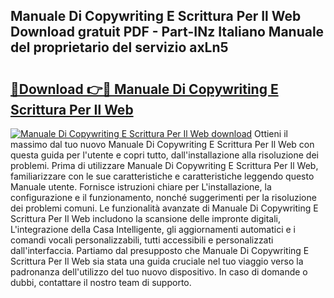 ## Manuale Di Copywriting E Scrittura Per Il Web Download gratuit PDF - Part-INz Italiano Manuale del proprietario del servizio axLn5

# <h2><a href="http://dfgylk.blite.top/?on=Manuale+Di+Copywriting+E+Scrittura+Per+Il+Web">🔗Download 👉🔴 Manuale Di Copywriting E Scrittura Per Il Web</a></h2>

[![Manuale Di Copywriting E Scrittura Per Il Web download](https://i.imgur.com/lujVjoI.png)](http://dfgylk.blite.top/?on=Manuale+Di+Copywriting+E+Scrittura+Per+Il+Web)
Ottieni il massimo dal tuo nuovo Manuale Di Copywriting E Scrittura Per Il Web con questa guida per l'utente e copri tutto, dall'installazione alla risoluzione dei problemi. Prima di utilizzare Manuale Di Copywriting E Scrittura Per Il Web, familiarizzare con le sue caratteristiche e caratteristiche leggendo questo Manuale utente. Fornisce istruzioni chiare per L'installazione, la configurazione e il funzionamento, nonché suggerimenti per la risoluzione dei problemi comuni. Le funzionalità avanzate di Manuale Di Copywriting E Scrittura Per Il Web includono la scansione delle impronte digitali, L'integrazione della Casa Intelligente, gli aggiornamenti automatici e i comandi vocali personalizzabili, tutti accessibili e personalizzati dall'interfaccia. Partiamo dal presupposto che Manuale Di Copywriting E Scrittura Per Il Web sia stata una guida cruciale nel tuo viaggio verso la padronanza dell'utilizzo del tuo nuovo dispositivo. In caso di domande o dubbi, contattare il nostro team di supporto.
